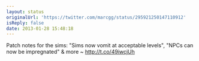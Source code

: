 ```yaml
---
layout: status
originalUrl: 'https://twitter.com/marcgg/status/295921250147110912'
isReply: false
date: 2013-01-28 15:48:18
---
```


Patch notes for the sims: "Sims now vomit at acceptable levels", "NPCs can now be impregnated" &amp; more ~ http://t.co/49iwcjUh
